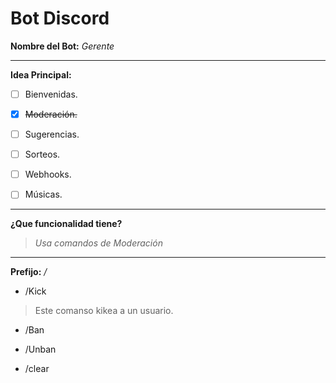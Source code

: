 # Bot Discord

**Nombre del Bot:**  _Gerente_

---

**Idea Principal:** 

- [ ]  Bienvenidas.

- [x] ~~Moderación.~~

- [ ] Sugerencias.

- [ ] Sorteos.

- [ ] Webhooks.

- [ ] Músicas.

---

**¿Que funcionalidad tiene?**

> _Usa comandos de Moderación_ 

---

**Prefijo:** _/_

+ /Kick

> Este comanso kikea a un usuario.

+ /Ban

+ /Unban

+ /clear


